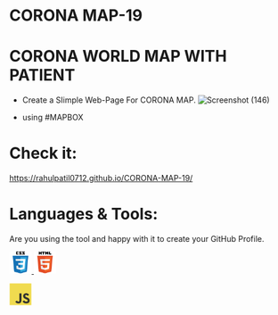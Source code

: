 # CORONA MAP-19
# CORONA WORLD MAP WITH PATIENT 
* Create a SIimple Web-Page For CORONA MAP.
![Screenshot (146)](https://user-images.githubusercontent.com/85786621/161962243-357c5931-7753-46fc-a24a-79a7be330998.png)

* using #MAPBOX 
# Check it:
https://rahulpatil0712.github.io/CORONA-MAP-19/
# Languages & Tools:
Are you using the tool and happy with it to create your GitHub Profile.
<p align="left"> <a href="https://www.w3schools.com/css/" target="_blank" rel="noreferrer"> <img src="https://raw.githubusercontent.com/devicons/devicon/master/icons/css3/css3-original-wordmark.svg" alt="css3" width="40" height="40"/> </a> <a href="https://www.w3.org/html/" target="_blank" rel="noreferrer"> <img src="https://raw.githubusercontent.com/devicons/devicon/master/icons/html5/html5-original-wordmark.svg" alt="html5" width="40" height="40"/> </a> </p>
<img src="https://raw.githubusercontent.com/devicons/devicon/master/icons/javascript/javascript-original.svg" alt="javascript" width="40" height="40"/>
